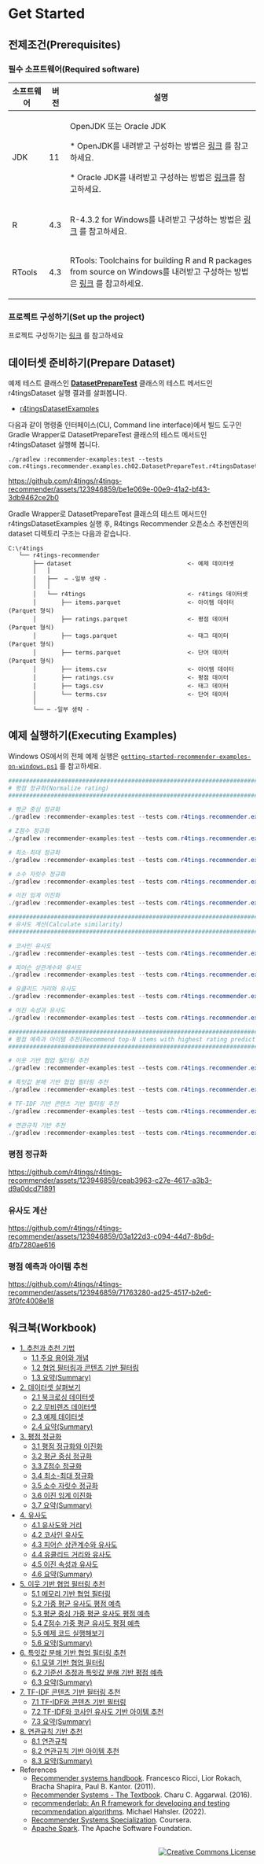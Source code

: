 # Get Started

## 전제조건(Prerequisites)

### 필수 소프트웨어(Required software)
|소프트웨어|버전|설명|
|------|---|---|
|JDK|11| <p>OpenJDK 또는 Oracle JDK <p>* OpenJDK를 내려받고 구성하는 방법은 [링크](https://docs.oracle.com/en/java/javase/11/) 를 참고하세요. <p>* Oracle JDK를 내려받고 구성하는 방법은 [링크](https://docs.oracle.com/en/java/javase/11/)를 참고하세요.|
|R|4.3|<p>R-4.3.2 for Windows를 내려받고 구성하는 방법은 [링크](https://cran.r-project.org/bin/windows/base/) 를 참고하세요.|
|RTools|4.3| <p>RTools: Toolchains for building R and R packages from source on Windows를 내려받고 구성하는 방법은 [링크](https://cran.r-project.org/bin/windows/Rtools/) 를 참고하세요.|

### 프로젝트 구성하기(Set up the project)

프로젝트 구성하기는 [링크](https://github.com/r4tings/r4tings-recommender#프로젝트-구성하기set-up-the-project) 를 참고하세요

## 데이터셋 준비하기(Prepare Dataset)

예제 테스트 클래스인 [**DatasetPrepareTest**](/recommender-examples/src/test/java/com/r4tings/recommender/examples/ch02/DatasetPrepareTest.java) 클래스의 테스트 메서드인 r4tingsDataset 실행 결과를 살펴봅니다.

* [r4tingsDatasetExamples](/recommender-examples/src/test/java/com/r4tings/recommender/examples/ch02/DatasetPrepareTest.java#L47)

다음과 같이 명령줄 인터페이스(CLI, Command line interface)에서 빌드 도구인 Gradle Wrapper로 DatasetPrepareTest 클래스의 테스트 메서드인 r4tingsDataset 실행해 봅니다.

```
./gradlew :recommender-examples:test --tests com.r4tings.recommender.examples.ch02.DatasetPrepareTest.r4tingsDataset
```


https://github.com/r4tings/r4tings-recommender/assets/123946859/be1e069e-00e9-41a2-bf43-3db9462ce2b0


Gradle Wrapper로 DatasetPrepareTest 클래스의 테스트 메서드인 r4tingsDatasetExamples 실행 후, R4tings Recommender 오픈소스 추천엔진의 dataset 디렉토리 구조는 다음과 같습니다.

```
C:\r4tings
   └── r4tings-recommender
       ├── dataset                                 <- 예제 데이터셋 
       │   │
       │   ├──  ⋯ -일부 생략 -
       │   │
       │   └── r4tings                             <- r4tings 데이터셋
       │       ├── items.parquet                   <- 아이템 데이터 (Parquet 형식)
       │       ├── ratings.parquet                 <- 평점 데이터 (Parquet 형식)
       │       ├── tags.parquet                    <- 태그 데이터 (Parquet 형식)
       │       ├── terms.parquet                   <- 단어 데이터 (Parquet 형식)
       │       ├── items.csv                       <- 아이템 데이터
       │       ├── ratings.csv                     <- 평점 데이터
       │       ├── tags.csv                        <- 태그 데이터
       │       └── terms.csv                       <- 단어 데이터
       │
       └── ⋯ -일부 생략 -  
```

## 예제 실행하기(Executing Examples)

Windows OS에서의 전체 예제 실행은 [`getting-started-recommender-examples-on-windows.ps1`](/recommender-examples/getting-started-recommender-examples-on-windows.ps1) 를 참고하세요.

```powershell
##############################################################################
# 평점 정규화(Normalize rating)
##############################################################################

# 평균 중심 정규화
./gradlew :recommender-examples:test --tests com.r4tings.recommender.examples.ch03.MeanCenteringTest.meanCenteringExamples

# Z점수 정규화
./gradlew :recommender-examples:test --tests com.r4tings.recommender.examples.ch03.ZScoreTest.zScoreExamples

# 최소-최대 정규화
./gradlew :recommender-examples:test --tests com.r4tings.recommender.examples.ch03.MinMaxTest.minMaxExamples

# 소수 자릿수 정규화
./gradlew :recommender-examples:test --tests com.r4tings.recommender.examples.ch03.DecimalScalingTest.decimalScalingExamples

# 이진 임계 이진화
./gradlew :recommender-examples:test --tests com.r4tings.recommender.examples.ch03.BinaryThresholdingTest.binaryThresholdingExamples

##############################################################################
# 유사도 계산(Calculate similarity)
##############################################################################

# 코사인 유사도
./gradlew :recommender-examples:test --tests com.r4tings.recommender.examples.ch04.CosineSimilarityTest.cosineSimilarityExamples

# 피어슨 상관계수와 유사도
./gradlew :recommender-examples:test --tests com.r4tings.recommender.examples.ch04.PearsonSimilarityTest.pearsonSimilarityExamples

# 유클리드 거리와 유사도
./gradlew :recommender-examples:test --tests com.r4tings.recommender.examples.ch04.EuclideanSimilarityTest.euclideanSimilarityExamples

# 이진 속성과 유사도
./gradlew :recommender-examples:test --tests com.r4tings.recommender.examples.ch04.binary.ExtendedJaccardSimilarityTest.extendedJaccardSimilarityExamples

##############################################################################
# 평점 예측과 아이템 추천(Recommend top-N items with highest rating prediction)
##############################################################################

# 이웃 기반 협업 필터링 추천
./gradlew :recommender-examples:test --tests com.r4tings.recommender.examples.ch05.KNearestNeighborsTest.kNearestNeighborsExamples

# 특잇값 분해 기반 협업 필터링 추천 
./gradlew :recommender-examples:test --tests com.r4tings.recommender.examples.ch06.BaselineSingleValueDecompositionTest.baselineSingleValueDecompositionExamples

# TF-IDF 기반 콘텐츠 기반 필터링 추천 
./gradlew :recommender-examples:test --tests com.r4tings.recommender.examples.ch07.TermFrequencyInverseDocumentFrequencyTest.termFrequencyInverseDocumentFrequencyExamples

# 연관규칙 기반 추천 
./gradlew :recommender-examples:test --tests com.r4tings.recommender.examples.ch08.AssociationRuleMiningTest.associationRuleMiningExamples
```
### 평점 정규화


https://github.com/r4tings/r4tings-recommender/assets/123946859/ceab3963-c27e-4617-a3b3-d9a0dcd71891


### 유사도 계산


https://github.com/r4tings/r4tings-recommender/assets/123946859/03a122d3-c094-44d7-8b6d-4fb7280ae616


### 평점 예측과 아이템 추천


https://github.com/r4tings/r4tings-recommender/assets/123946859/71763280-ad25-4517-b2e6-3f0fc4008e18



## 워크북(Workbook)

- [1. 추천과 추천 기법](http://r4tings.com/docs/recommender/latest/workbook/ch-01)
    - [1.1 주요 용어와 개념](http://r4tings.com/docs/recommender/latest/workbook/ch-01-sec-01)
    - [1.2 협업 필터링과 콘텐츠 기반 필터링](http://r4tings.com/docs/recommender/latest/workbook/ch-01-sec-02)
    - [1.3 요약(Summary)](http://r4tings.com/docs/recommender/latest/workbook/ch-01-sec-03)
- [2. 데이터셋 살펴보기](http://r4tings.com/docs/recommender/latest/workbook/ch-02)
    - [2.1 북크로싱 데이터셋](http://r4tings.com/docs/recommender/latest/workbook/ch-02-sec-01)
    - [2.2 무비렌즈 데이터셋](http://r4tings.com/docs/recommender/latest/workbook/ch-02-sec-02)
    - [2.3 예제 데이터셋](http://r4tings.com/docs/recommender/latest/workbook/ch-02-sec-03)
    - [2.4 요약(Summary)](http://r4tings.com/docs/recommender/latest/workbook/ch-02-sec-04)
- [3. 평점 정규화](http://r4tings.com/docs/recommender/latest/workbook/ch-03)
    - [3.1 평점 정규화와 이진화](http://r4tings.com/docs/recommender/latest/workbook/ch-03-sec-01)
    - [3.2 평균 중심 정규화](http://r4tings.com/docs/recommender/latest/workbook/ch-03-sec-02)
    - [3.3 Z점수 정규화](http://r4tings.com/docs/recommender/latest/workbook/ch-03-sec-03)
    - [3.4 최소-최대 정규화](http://r4tings.com/docs/recommender/latest/workbook/ch-03-sec-04)
    - [3.5 소수 자릿수 정규화](http://r4tings.com/docs/recommender/latest/workbook/ch-03-sec-05)
    - [3.6 이진 임계 이진화](http://r4tings.com/docs/recommender/latest/workbook/ch-03-sec-06)
    - [3.7 요약(Summary)](http://r4tings.com/docs/recommender/latest/workbook/ch-03-sec-07)
- [4. 유사도](http://r4tings.com/docs/recommender/latest/workbook/ch-04)
    - [4.1 유사도와 거리](http://r4tings.com/docs/recommender/latest/workbook/ch-04-sec-01)
    - [4.2 코사인 유사도](http://r4tings.com/docs/recommender/latest/workbook/ch-04-sec-02)
    - [4.3 피어슨 상관계수와 유사도](http://r4tings.com/docs/recommender/latest/workbook/ch-04-sec-03)
    - [4.4 유클리드 거리와 유사도](http://r4tings.com/docs/recommender/latest/workbook/ch-04-sec-04)
    - [4.5 이진 속성과 유사도](http://r4tings.com/docs/recommender/latest/workbook/ch-04-sec-05)
    - [4.6 요약(Summary)](http://r4tings.com/docs/recommender/latest/workbook/ch-04-sec-06)
- [5. 이웃 기반 협업 필터링 추천](http://r4tings.com/docs/recommender/latest/workbook/ch-05)
    - [5.1 메모리 기반 협업 필터링](http://r4tings.com/docs/recommender/latest/workbook/ch-05-sec-01)
    - [5.2 가중 평균 유사도 평점 예측](http://r4tings.com/docs/recommender/latest/workbook/ch-05-sec-02)
    - [5.3 평균 중심 가중 평균 유사도 평점 예측](http://r4tings.com/docs/recommender/latest/workbook/ch-05-sec-03)
    - [5.4 Z점수 가중 평균 유사도 평점 예측](http://r4tings.com/docs/recommender/latest/workbook/ch-05-sec-04)
    - [5.5 예제 코드 실행해보기](http://r4tings.com/docs/recommender/latest/workbook/ch-05-sec-05)
    - [5.6 요약(Summary)](http://r4tings.com/docs/recommender/latest/workbook/ch-05-sec-06)
- [6. 특잇값 분해 기반 협업 필터링 추천](http://r4tings.com/docs/recommender/latest/workbook/ch-06)
    - [6.1 모델 기반 협업 필터링](http://r4tings.com/docs/recommender/latest/workbook/ch-06-sec-01)
    - [6.2 기준선 추정과 특잇값 분해 기반 평점 예측](http://r4tings.com/docs/recommender/latest/workbook/ch-06-sec-02)
    - [6.3 요약(Summary)](http://r4tings.com/docs/recommender/latest/workbook/ch-06-sec-03)
- [7. TF-IDF 콘텐츠 기반 필터링 추천](http://r4tings.com/docs/recommender/latest/workbook/ch-07)
    - [7.1 TF-IDF와 콘텐츠 기반 필터링](http://r4tings.com/docs/recommender/latest/workbook/ch-07-sec-01)
    - [7.2 TF-IDF와 코사인 유사도 기반 아이템 추천](http://r4tings.com/docs/recommender/latest/workbook/ch-07-sec-02)
    - [7.3 요약(Summary)](http://r4tings.com/docs/recommender/latest/workbook/ch-07-sec-03)
- [8. 연관규칙 기반 추천](http://r4tings.com/docs/recommender/latest/workbook/ch-08)
    - [8.1 연관규칙](http://r4tings.com/docs/recommender/latest/workbook/ch-08-sec-01)
    - [8.2 연관규칙 기반 아이템 추천](http://r4tings.com/docs/recommender/latest/workbook/ch-08-sec-02)
    - [8.3 요약(Summary)](http://r4tings.com/docs/recommender/latest/workbook/ch-08-sec-03)
- References
    - [Recommender systems handbook](https://link.springer.com/book/10.1007/978-0-387-85820-3). Francesco Ricci, Lior Rokach, Bracha Shapira, Paul B. Kantor. (2011).
    - [Recommender Systems  - The Textbook](https://link.springer.com/book/10.1007/978-3-319-29659-3). Charu C. Aggarwal. (2016).
    - [recommenderlab: An R framework for developing and testing recommendation algorithms](https://doi.org/10.48550/arXiv.2205.12371). Michael Hahsler. (2022).
    - [Recommender Systems Specialization](https://www.coursera.org/specializations/recommender-systems). Coursera.
    - [Apache Spark](https://spark.apache.org). The Apache Software Foundation.

<br/>

<div align="right">
   <a rel="license" href="http://creativecommons.org/licenses/by-nc-sa/4.0/"><img alt="Creative Commons License" style="border-width:0" src="https://i.creativecommons.org/l/by-nc-sa/4.0/88x31.png" /></a>
</div>
